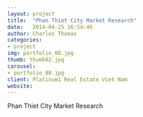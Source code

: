 ```yaml
---
layout: project
title:  "Phan Thiet City Market Research"
date:   2014-04-25 16:54:46
author: Charles Thomas
categories:
- project
img: portfolio_08.jpg
thumb: thumb02.jpg
carousel:
- portfolio_08.jpg
client: Platinum1 Real Estate Viet Nam
website: 
---
```

Phan Thiet City Market Research
